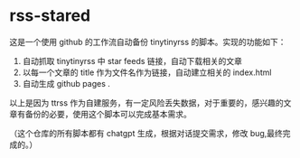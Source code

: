 # rss-stared

这是一个使用 github 的工作流自动备份 tinytinyrss 的脚本。实现的功能如下：

1. 自动抓取 tinytinyrss 中 star feeds 链接，自动下载相关的文章
2. 以每一个文章的 title 作为文件名作为链接，自动建立相关的 index.html
3. 自动生成 github pages .

以上是因为 ttrss 作为自建服务，有一定风险丢失数据，对于重要的，感兴趣的文章有备份的必要，使用这个脚本可以完成基本需求。

（这个仓库的所有脚本都有 chatgpt 生成，根据对话提交需求，修改 bug,最终完成的。）
